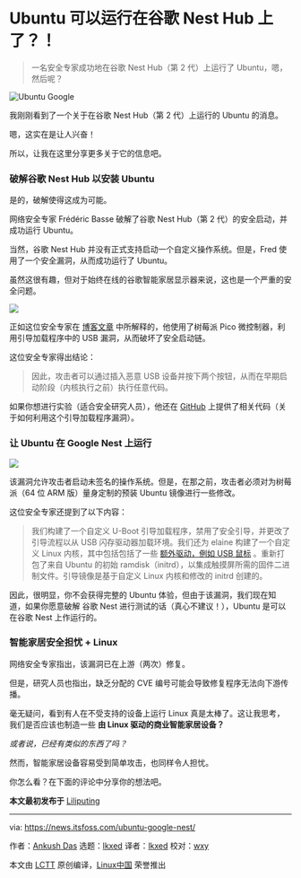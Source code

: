 [#]: subject: "Ubuntu Runs on a Google Nest Hub, Wait, What?"
[#]: via: "https://news.itsfoss.com/ubuntu-google-nest/"
[#]: author: "Ankush Das https://news.itsfoss.com/author/ankush/"
[#]: collector: "lkxed"
[#]: translator: "lkxed"
[#]: reviewer: "wxy"
[#]: publisher: "wxy"
[#]: url: "https://linux.cn/article-14746-1.html"

Ubuntu 可以运行在谷歌 Nest Hub 上了？！
======

> 一名安全专家成功地在谷歌 Nest Hub（第 2 代）上运行了 Ubuntu，嗯，然后呢？

![Ubuntu Google][1]

我刚刚看到了一个关于在谷歌 Nest Hub（第 2 代）上运行的 Ubuntu 的消息。

嗯，这实在是让人兴奋！

所以，让我在这里分享更多关于它的信息吧。

### 破解谷歌 Nest Hub 以安装 Ubuntu

是的，破解使得这成为可能。

网络安全专家 Frédéric Basse 破解了谷歌 Nest Hub（第 2 代）的安全启动，并成功运行 Ubuntu。

当然，谷歌 Nest Hub 并没有正式支持启动一个自定义操作系统。但是，Fred 使用了一个安全漏洞，从而成功运行了 Ubuntu。

虽然这很有趣，但对于始终在线的谷歌智能家居显示器来说，这也是一个严重的安全问题。

![](https://news.itsfoss.com/wp-content/uploads/2022/06/ubuntu-google-nest-hacked.gif)

正如这位安全专家在 [博客文章][2] 中所解释的，他使用了树莓派 Pico 微控制器，利用引导加载程序中的 USB 漏洞，从而破坏了安全启动链。

这位安全专家得出结论：

> 因此，攻击者可以通过插入恶意 USB 设备并按下两个按钮，从而在早期启动阶段（内核执行之前）执行任意代码。

如果你想进行实验（适合安全研究人员），他还在 [GitHub][3] 上提供了相关代码（关于如何利用这个引导加载程序漏洞）。

### 让 Ubuntu 在 Google Nest 上运行

![][4]

该漏洞允许攻击者启动未签名的操作系统。但是，在那之前，攻击者必须对为树莓派（64 位 ARM 版）量身定制的预装 Ubuntu 镜像进行一些修改。

这位安全专家还提到了以下内容：

> 我们构建了一个自定义 U-Boot 引导加载程序，禁用了安全引导，并更改了引导流程以从 USB 闪存驱动器加载环境。我们还为 elaine 构建了一个自定义 Linux 内核，其中包括包括了一些 [额外驱动，例如 USB 鼠标][5] 。重新打包了来自 Ubuntu 的初始 ramdisk（initrd），以集成触摸屏所需的固件二进制文件。引导镜像是基于自定义 Linux 内核和修改的 initrd 创建的。

因此，很明显，你不会获得完整的 Ubuntu 体验，但由于该漏洞，我们现在知道，如果你愿意破解 谷歌 Nest 进行测试的话（真心不建议！），Ubuntu 是可以在谷歌 Nest 上作运行的。

### 智能家居安全担忧 + Linux

网络安全专家指出，该漏洞已在上游（两次）修复。

但是，研究人员也指出，缺乏分配的 CVE 编号可能会导致修复程序无法向下游传播。

毫无疑问，看到有人在不受支持的设备上运行 Linux 真是太棒了。这让我思考，我们是否应该也制造一些 **由 Linux 驱动的商业智能家居设备？**

*或者说，已经有类似的东西了吗？*

然而，智能家居设备容易受到简单攻击，也同样令人担忧。

你怎么看？在下面的评论中分享你的想法吧。

**本文最初发布于** [Liliputing][6]

--------------------------------------------------------------------------------

via: https://news.itsfoss.com/ubuntu-google-nest/

作者：[Ankush Das][a]
选题：[lkxed][b]
译者：[lkxed](https://github.com/lkxed)
校对：[wxy](https://github.com/wxy)

本文由 [LCTT](https://github.com/LCTT/TranslateProject) 原创编译，[Linux中国](https://linux.cn/) 荣誉推出

[a]: https://news.itsfoss.com/author/ankush/
[b]: https://github.com/lkxed
[1]: https://news.itsfoss.com/wp-content/uploads/2022/06/hacker-installs-ubuntu-on-google-nest-hub.jpg
[2]: https://fredericb.info/2022/06/breaking-secure-boot-on-google-nest-hub-2nd-gen-to-run-ubuntu.html
[3]: https://github.com/frederic/chipicopwn
[4]: https://news.itsfoss.com/wp-content/uploads/2022/06/ubuntu-google-nest.jpg
[5]: https://github.com/frederic/elaine-linux/commit/11068237d9178e77d79e3a5d27fc4f8f9b923c51
[6]: https://liliputing.com/2022/06/hacker-installs-ubuntu-on-a-google-nest-hub-2nd-gen-smart-display.html
